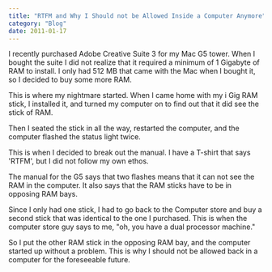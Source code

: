 ```yaml
---
title: "RTFM and Why I Should not be Allowed Inside a Computer Anymore"
category: "Blog"
date: 2011-01-17
---
```



I recently purchased Adobe Creative Suite 3 for my Mac G5 tower. When I bought the suite I did not realize that it required a minimum of 1 Gigabyte of RAM to install. I only had 512 MB that came with the Mac when I bought it, so I decided to buy some more RAM.

This is where my nightmare started. When I came home with my i Gig RAM stick, I installed it, and turned my computer on to find out that it did see the stick of RAM. 

Then I seated the stick in all the way, restarted the computer, and the computer flashed the status light twice.

This is when I decided to break out the manual. I have a T-shirt that says 'RTFM', but I did not follow my own ethos.

The manual for the G5 says that two flashes means that it can not see the RAM in the computer. It also says that the RAM sticks have to be in opposing RAM bays. 

Since I only had one stick, I had to go back to the Computer store and buy a second stick that was identical to the one I purchased. This is when the computer store guy says to me, "oh, you have a dual processor machine."

So I put the other RAM stick in the opposing RAM bay, and the computer started up without a problem. This is why I should not be allowed back in a computer for the foreseeable future.